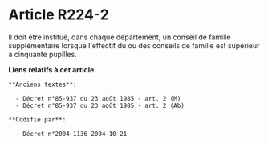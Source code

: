 # Article R224-2

Il doit être institué, dans chaque département, un conseil de famille supplémentaire lorsque l'effectif du ou des conseils de
famille est supérieur à cinquante pupilles.

**Liens relatifs à cet article**

	**Anciens textes**:

	  - Décret n°85-937 du 23 août 1985 - art. 2 (M)
	  - Décret n°85-937 du 23 août 1985 - art. 2 (Ab)

	**Codifié par**:

	  - Décret n°2004-1136 2004-10-21
